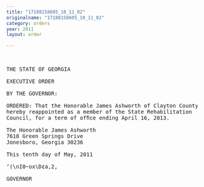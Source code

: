 ```yaml
---
title: "17188158605_10_11_02"
originalname: "17188158605_10_11_02"
category: orders
year: 2011
layout: order

---
```

<pre>
 

THE STATE OF GEORGIA

EXECUTIVE ORDER

BY THE GOVERNOR:

ORDERED: That the Honorable James Ashworth of Clayton County, Georgia, is
hereby reappointed as a member of the State Rehabilitation
Council, for a term of ofﬁce ending April 16, 2013.

The Honorable James Ashworth
7618 Green Springs Drive
Jonesboro, Georgia 30236

This tenth day of May, 2011

‘(\nI0~ox\D¢a,2,

GOVERNOR

</pre>
